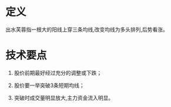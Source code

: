 # 定义

出水芙蓉指一根大的阳线上穿三条均线,改变均线为多头排列,后势看涨。


# 技术要点

1. 股价前期最好经过充分的调整或下跌；

2. 股价要一举突破3条短期均线；

3. 突破时成交量明显放大,主力资金流入明显。